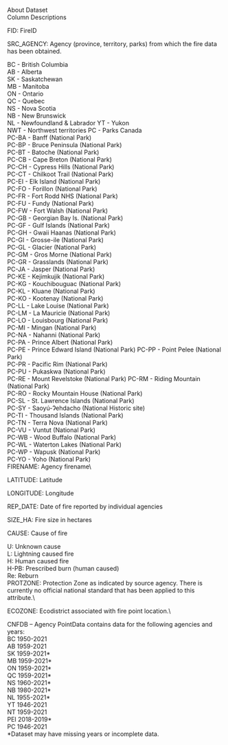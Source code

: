 About Dataset \
Column Descriptions

FID: FireID

SRC_AGENCY: Agency (province, territory, parks) from which the fire data has been obtained.

BC - British Columbia\
AB - Alberta\
SK - Saskatchewan\
MB - Manitoba\
ON - Ontario\
QC - Quebec\
NS - Nova Scotia\
NB - New Brunswick\
NL - Newfoundland & Labrador YT - Yukon\
NWT - Northwest territories PC - Parks Canada\
PC-BA - Banff (National Park)\
PC-BP - Bruce Peninsula (National Park)\
PC-BT - Batoche (National Park)\
PC-CB - Cape Breton (National Park)\
PC-CH - Cypress Hills (National Park)\
PC-CT - Chilkoot Trail (National Park)\
PC-EI - Elk Island (National Park)\
PC-FO - Forillon (National Park)\
PC-FR - Fort Rodd NHS (National Park)\
PC-FU - Fundy (National Park)\
PC-FW - Fort Walsh (National Park)\
PC-GB - Georgian Bay Is. (National Park)\
PC-GF - Gulf Islands (National Park)\
PC-GH - Gwaii Haanas (National Park)\
PC-GI - Grosse-ile (National Park)\
PC-GL - Glacier (National Park)\
PC-GM - Gros Morne (National Park)\
PC-GR - Grasslands (National Park)\
PC-JA - Jasper (National Park)\
PC-KE - Kejimkujik (National Park)\
PC-KG - Kouchibouguac (National Park)\
PC-KL - Kluane (National Park)\
PC-KO - Kootenay (National Park)\
PC-LL - Lake Louise (National Park)\
PC-LM - La Mauricie (National Park)\
PC-LO - Louisbourg (National Park)\
PC-MI - Mingan (National Park)\
PC-NA - Nahanni (National Park)\
PC-PA - Prince Albert (National Park)\
PC-PE - Prince Edward Island (National Park) PC-PP - Point Pelee (National Park)\
PC-PR - Pacific Rim (National Park)\
PC-PU - Pukaskwa (National Park)\
PC-RE - Mount Revelstoke (National Park) PC-RM - Riding Mountain (National Park)\
PC-RO - Rocky Mountain House (National Park)\
PC-SL - St. Lawrence Islands (National Park)\
PC-SY - Saoyú-Ɂehdacho (National Historic site)\
PC-TI - Thousand Islands (National Park)\
PC-TN - Terra Nova (National Park)\
PC-VU - Vuntut (National Park)\
PC-WB - Wood Buffalo (National Park)\
PC-WL - Waterton Lakes (National Park)\
PC-WP - Wapusk (National Park)\
PC-YO - Yoho (National Park)\
FIRENAME: Agency firename\

LATITUDE: Latitude

LONGITUDE: Longitude

REP_DATE: Date of fire reported by individual agencies

SIZE_HA: Fire size in hectares

CAUSE: Cause of fire

U: Unknown cause\
L: Lightning caused fire\
H: Human caused fire\
H-PB: Prescribed burn (human caused)\
Re: Reburn\
PROTZONE: Protection Zone as indicated by source agency. There is currently no official national standard that has been applied to this attribute.\

ECOZONE: Ecodistrict associated with fire point location.\

CNFDB – Agency PointData contains data for the following agencies and years:\
BC 1950-2021\
AB 1959-2021\
SK 1959-2021*\
MB 1959-2021*\
ON 1959-2021*\
QC 1959-2021*\
NS 1960-2021*\
NB 1980-2021*\
NL 1955-2021*\
YT 1946-2021\
NT 1959-2021\
PEI 2018-2019*\
PC 1946-2021\
*Dataset may have missing years or incomplete data.
